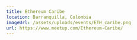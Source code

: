 ```yaml
---
title: Ethereum Caribe
location: Barranquilla, Colombia
imageUrl: /assets/uploads/events/ETH_caribe.png
url: https://www.meetup.com/Ethereum-Caribe/
---
```


